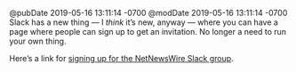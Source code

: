 @pubDate 2019-05-16 13:11:14 -0700
@modDate 2019-05-16 13:11:14 -0700
Slack has a new thing — I *think* it’s new, anyway — where you can have a page where people can sign up to get an invitation. No longer a need to run your own thing.

Here’s a link for [signing up for the NetNewsWire Slack group](https://join.slack.com/t/netnewswire/shared_invite/enQtNjM4MDA1MjQzMDkzLTNlNjBhOWVhYzdhYjA4ZWFhMzQ1MTUxYjU0NTE5ZGY0YzYwZWJhNjYwNTNmNTg2NjIwYWY4YzhlYzk5NmU3ZTc).
